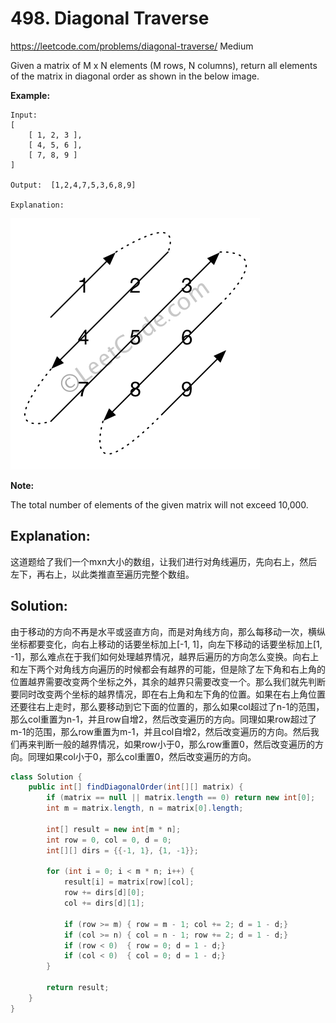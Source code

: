 # 498. Diagonal Traverse
<https://leetcode.com/problems/diagonal-traverse/>
Medium

Given a matrix of M x N elements (M rows, N columns), return all elements of the matrix in diagonal order as shown in the below image.

 

**Example:**

    Input:
    [
        [ 1, 2, 3 ],
        [ 4, 5, 6 ],
        [ 7, 8, 9 ]
    ]

    Output:  [1,2,4,7,5,3,6,8,9]

    Explanation:

![alt text](../resources/diagonal_traverse.png)
 

**Note:**

The total number of elements of the given matrix will not exceed 10,000.

## Explanation:
这道题给了我们一个mxn大小的数组，让我们进行对角线遍历，先向右上，然后左下，再右上，以此类推直至遍历完整个数组。

## Solution: 
由于移动的方向不再是水平或竖直方向，而是对角线方向，那么每移动一次，横纵坐标都要变化，向右上移动的话要坐标加上[-1, 1]，向左下移动的话要坐标加上[1, -1]，那么难点在于我们如何处理越界情况，越界后遍历的方向怎么变换。向右上和左下两个对角线方向遍历的时候都会有越界的可能，但是除了左下角和右上角的位置越界需要改变两个坐标之外，其余的越界只需要改变一个。那么我们就先判断要同时改变两个坐标的越界情况，即在右上角和左下角的位置。如果在右上角位置还要往右上走时，那么要移动到它下面的位置的，那么如果col超过了n-1的范围，那么col重置为n-1，并且row自增2，然后改变遍历的方向。同理如果row超过了m-1的范围，那么row重置为m-1，并且col自增2，然后改变遍历的方向。然后我们再来判断一般的越界情况，如果row小于0，那么row重置0，然后改变遍历的方向。同理如果col小于0，那么col重置0，然后改变遍历的方向。



```java
class Solution {
    public int[] findDiagonalOrder(int[][] matrix) {
        if (matrix == null || matrix.length == 0) return new int[0];
        int m = matrix.length, n = matrix[0].length;
        
        int[] result = new int[m * n];
        int row = 0, col = 0, d = 0;
        int[][] dirs = {{-1, 1}, {1, -1}};
        
        for (int i = 0; i < m * n; i++) {
            result[i] = matrix[row][col];
            row += dirs[d][0];
            col += dirs[d][1];
            
            if (row >= m) { row = m - 1; col += 2; d = 1 - d;}
            if (col >= n) { col = n - 1; row += 2; d = 1 - d;}
            if (row < 0)  { row = 0; d = 1 - d;}
            if (col < 0)  { col = 0; d = 1 - d;}
        }
        
        return result;
    }
}
```